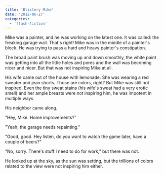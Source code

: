 ```yaml
---
title: 'Blistery Mike'
date: '2012-06-27'
categories:
  - 'flash-fiction'
---
```


Mike was a painter, and he was working on the latest one. It was called: the
freaking garage wall. That's right! Mike was in the middle of a painter's block.
He was trying to pass a hard and heavy painter's constipation.

The broad paint brush was moving up and down smoothly, the white paint was
getting into all the little holes and pores and the wall was becoming nicer and
nicer. But that was not inspiring Mike at all.

His wife came out of the house with lemonade. She was wearing a red sweater and
jean shorts. Those are colors, right? But Mike was still not inspired. Even the
tiny sweat stains (his wife's sweat had a very erotic smell) and her ample
breasts were not inspiring him, he was impotent in multiple ways.

His neighbor came along.

"Hey, Mike. Home improvements?"

"Yeah, the garage needs repainting."

"Good, good. Hey listen, do you want to watch the game later, have a couple of
beers?"

"No, sorry. There's stuff I need to do for work," but there was not.

He looked up at the sky, as the sun was setting, but the trillions of colors
related to the view were not inspiring him either.
